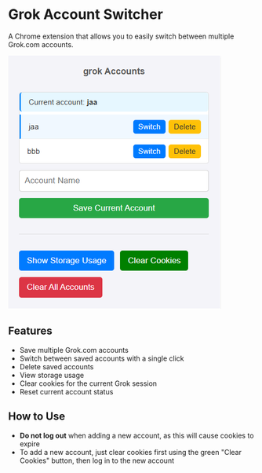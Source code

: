 # Grok Account Switcher

A Chrome extension that allows you to easily switch between multiple Grok.com accounts.

![alt text](image.png)


## Features

- Save multiple Grok.com accounts
- Switch between saved accounts with a single click
- Delete saved accounts
- View storage usage
- Clear cookies for the current Grok session
- Reset current account status

## How to Use

- **Do not log out** when adding a new account, as this will cause cookies to expire
- To add a new account, just clear cookies first using the green "Clear Cookies" button, then log in to the new account



